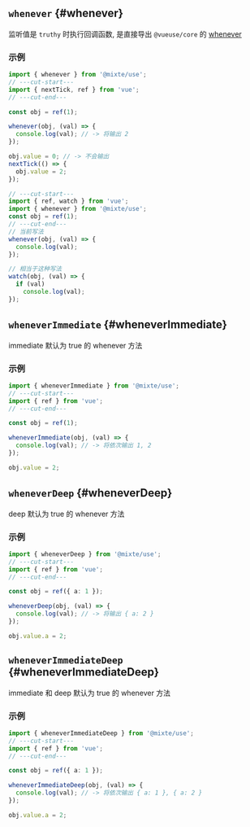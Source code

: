 ## `whenever` {#whenever}

监听值是 `truthy` 时执行回调函数, 是直接导出 `@vueuse/core` 的 [whenever](https://vueuse.org/shared/whenever)

### 示例

```ts twoslash
import { whenever } from '@mixte/use';
// ---cut-start---
import { nextTick, ref } from 'vue';
// ---cut-end---

const obj = ref(1);

whenever(obj, (val) => {
  console.log(val); // -> 将输出 2
});

obj.value = 0; // -> 不会输出
nextTick(() => {
  obj.value = 2;
});
```

```ts twoslash
// ---cut-start---
import { ref, watch } from 'vue';
import { whenever } from '@mixte/use';
const obj = ref(1);
// ---cut-end---
// 当前写法
whenever(obj, (val) => {
  console.log(val);
});

// 相当于这种写法
watch(obj, (val) => {
  if (val)
    console.log(val);
});
```

## `wheneverImmediate` {#wheneverImmediate}

immediate 默认为 true 的 whenever 方法

### 示例

```ts twoslash
import { wheneverImmediate } from '@mixte/use';
// ---cut-start---
import { ref } from 'vue';
// ---cut-end---

const obj = ref(1);

wheneverImmediate(obj, (val) => {
  console.log(val); // -> 将依次输出 1, 2
});

obj.value = 2;
```

## `wheneverDeep` {#wheneverDeep}

deep 默认为 true 的 whenever 方法

### 示例

```ts twoslash
import { wheneverDeep } from '@mixte/use';
// ---cut-start---
import { ref } from 'vue';
// ---cut-end---

const obj = ref({ a: 1 });

wheneverDeep(obj, (val) => {
  console.log(val); // -> 将输出 { a: 2 }
});

obj.value.a = 2;
```

## `wheneverImmediateDeep` {#wheneverImmediateDeep}

immediate 和 deep 默认为 true 的 whenever 方法

### 示例

```ts twoslash
import { wheneverImmediateDeep } from '@mixte/use';
// ---cut-start---
import { ref } from 'vue';
// ---cut-end---

const obj = ref({ a: 1 });

wheneverImmediateDeep(obj, (val) => {
  console.log(val); // -> 将依次输出 { a: 1 }, { a: 2 }
});

obj.value.a = 2;
```
